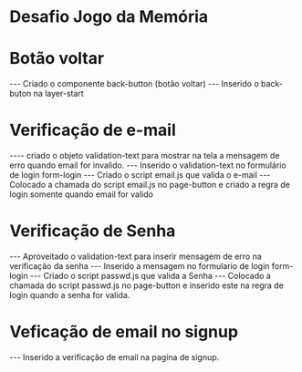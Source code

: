 # Desafio Jogo da Memória

# Botão voltar 
--- Criado o componente back-button (botão voltar)
--- Inserido o back-buton na layer-start

# Verificação de e-mail
---- criado o objeto validation-text para mostrar na tela a mensagem de erro quando email for invalido.
--- Inserido o validation-text no formulário de login form-login
--- Criado o script email.js que valida o e-mail
--- Colocado a chamada do script email.js no page-button e criado a regra de login somente quando email for valido

# Verificação de Senha
--- Aproveitado o validation-text para inserir mensagem de erro na verificação da senha
--- Inserido a mensagem no formulario de login form-login
--- Criado o script passwd.js que valida a Senha
--- Colocado a chamada do script passwd.js no page-button e inserido este na regra de login quando a senha for valida.

# Veficação de email no signup
--- Inserido a verificação de email na pagina de signup.

